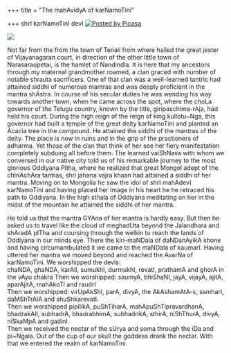 +++
title = "The mahAvidyA of karNamoTini"

+++
shrI karNamoTinI devI [![Posted by
Picasa](https://i1.wp.com/photos1.blogger.com/pbp.gif)](http://picasa.google.com/blogger/)

[![](https://i2.wp.com/photos1.blogger.com/hello/133/1300/400/karNamoTini2.jpg)](http://photos1.blogger.com/hello/133/1300/640/karNamoTini2.jpg)

Not far from the from the town of Tenali from where hailed the great
jester of Vijayanagaran court, in direction of the other little town of
Narasaraopetai, is the hamlet of Nandindla. It is here that my ancestors
through my maternal grandmother roamed, a clan graced with number of
notable shrauta sacrificers. One of that clan was a well-learned tantric
had attained siddhi of numerous mantras and was deeply proficient in the
mantra shAstra. In course of his secular duties he was wending his way
towards another town, when he came across the spot, where the choLa
governor of the Telugu country, known by the title, giripaschima-rAja,
had held his court. During the high reign of the reign of king
kullotu\~Nga, this governor had built a temple of the great deity
karNamoTini and planted an Acacia tree in the compound. He attained the
siddhi of the mantras of the deity. The place is now in ruins and in the
grip of the practioners of adharma. Yet those of the clan that think of
her see her fiery manifestation completely subduing all before them. The
learned vaiShNava with whom we conversed in our native city told us of
his remarkable journey to the most glorious Oddiyana Pitha, where he
realized that great Mongol adept of the chInAchAra tantras, shri jahana
vajra khaan had attained a siddhi of her mantra. Moving on to Mongolia
he saw the idol of shrI mahAdevI karNamoTini and having placed her image
in his heart he he retraced his path to Oddiyana. In the high sthala of
Oddiyana meditating on her in the midst of the mountain he attained the
siddhi of her mantra.

He told us that the mantra GYAna of her mantra is hardly easy. But then
he asked us to travel like the cloud of meghadUta beyond the Jalandhara
and shAradA pITha and coursing through the welkin to reach the lands of
Oddiyana in our minds eye. There the kiri-maNDala of daNDanAyikA shone
and having circumambulated it we came to the maNDala of kaumarI. Having
uttered her mantra we moved beyond and reached the AvarNa of
karNamoTini. We worshipped the devIs:  
chaNDA, ghaNDA, karAlI, sumukhI, durmukhI, revatI, prathamA and ghorA in
the vAyu chakra Then we worshipped: saumyA, bhiShaNI, jayA, vijayA,
ajitA, aparAjitA, mahAkoTI and raudrI  
Then we worshipped: virUpAkShI, parA, divyA, the AkAshamAtA-s, samharI,
daMShTrAlA and shuShkarevatI.  
Then we worshipped pipIlikA, puShTiharA, mahApuShTipravardhanA,
bhadrakAlI, subhadrA, bhadrabhimA, subhadrikA, sthirA, niShThurA, divyA,
niSkaMpA and gadinI.  
Then we received the nectar of the sUrya and soma through the iDa and
pi\~Ngala. Out of the cup of our skull the goddess drank the nectar.
With that we entered the realm of karNamoTini.
